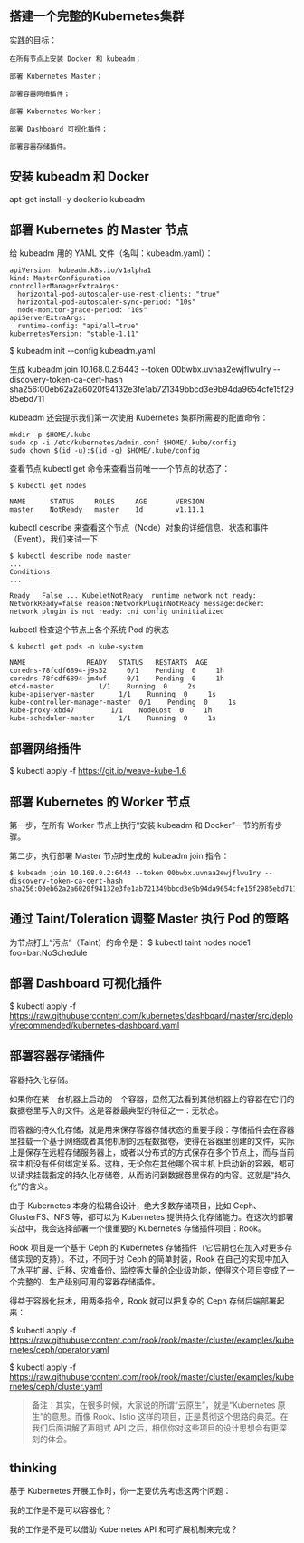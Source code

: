 ## 搭建一个完整的Kubernetes集群

实践的目标：
```
在所有节点上安装 Docker 和 kubeadm；

部署 Kubernetes Master；

部署容器网络插件；

部署 Kubernetes Worker；

部署 Dashboard 可视化插件；

部署容器存储插件。
```


## 安装 kubeadm 和 Docker

apt-get install -y docker.io kubeadm

## 部署 Kubernetes 的 Master 节点

给 kubeadm 用的 YAML 文件（名叫：kubeadm.yaml）：
```
apiVersion: kubeadm.k8s.io/v1alpha1
kind: MasterConfiguration
controllerManagerExtraArgs:
  horizontal-pod-autoscaler-use-rest-clients: "true"
  horizontal-pod-autoscaler-sync-period: "10s"
  node-monitor-grace-period: "10s"
apiServerExtraArgs:
  runtime-config: "api/all=true"
kubernetesVersion: "stable-1.11"
```

$ kubeadm init --config kubeadm.yaml

生成
kubeadm join 10.168.0.2:6443 --token 00bwbx.uvnaa2ewjflwu1ry --discovery-token-ca-cert-hash sha256:00eb62a2a6020f94132e3fe1ab721349bbcd3e9b94da9654cfe15f2985ebd711

kubeadm 还会提示我们第一次使用 Kubernetes 集群所需要的配置命令：
```
mkdir -p $HOME/.kube
sudo cp -i /etc/kubernetes/admin.conf $HOME/.kube/config
sudo chown $(id -u):$(id -g) $HOME/.kube/config
```

查看节点
kubectl get 命令来查看当前唯一一个节点的状态了：
```
$ kubectl get nodes
 
NAME      STATUS     ROLES     AGE       VERSION
master    NotReady   master    1d        v1.11.1
```


kubectl describe 来查看这个节点（Node）对象的详细信息、状态和事件（Event），我们来试一下
```
$ kubectl describe node master
...
Conditions:
...
 
Ready   False ... KubeletNotReady  runtime network not ready: NetworkReady=false reason:NetworkPluginNotReady message:docker: network plugin is not ready: cni config uninitialized
```

 kubectl 检查这个节点上各个系统 Pod 的状态
 ```
 $ kubectl get pods -n kube-system
 
NAME               READY   STATUS   RESTARTS  AGE
coredns-78fcdf6894-j9s52     0/1    Pending  0     1h
coredns-78fcdf6894-jm4wf     0/1    Pending  0     1h
etcd-master           1/1    Running  0     2s
kube-apiserver-master      1/1    Running  0     1s
kube-controller-manager-master  0/1    Pending  0     1s
kube-proxy-xbd47         1/1    NodeLost  0     1h
kube-scheduler-master      1/1    Running  0     1s
 ```

## 部署网络插件

 $ kubectl apply -f https://git.io/weave-kube-1.6


## 部署 Kubernetes 的 Worker 节点
第一步，在所有 Worker 节点上执行“安装 kubeadm 和 Docker”一节的所有步骤。

第二步，执行部署 Master 节点时生成的 kubeadm join 指令：
```
$ kubeadm join 10.168.0.2:6443 --token 00bwbx.uvnaa2ewjflwu1ry --discovery-token-ca-cert-hash sha256:00eb62a2a6020f94132e3fe1ab721349bbcd3e9b94da9654cfe15f2985ebd711

```

## 通过 Taint/Toleration 调整 Master 执行 Pod 的策略

为节点打上“污点”（Taint）的命令是：
$ kubectl taint nodes node1 foo=bar:NoSchedule

## 部署 Dashboard 可视化插件

$ kubectl apply -f https://raw.githubusercontent.com/kubernetes/dashboard/master/src/deploy/recommended/kubernetes-dashboard.yaml

## 部署容器存储插件
容器持久化存储。

如果你在某一台机器上启动的一个容器，显然无法看到其他机器上的容器在它们的数据卷里写入的文件。这是容器最典型的特征之一：无状态。

而容器的持久化存储，就是用来保存容器存储状态的重要手段：存储插件会在容器里挂载一个基于网络或者其他机制的远程数据卷，使得在容器里创建的文件，实际上是保存在远程存储服务器上，或者以分布式的方式保存在多个节点上，而与当前宿主机没有任何绑定关系。这样，无论你在其他哪个宿主机上启动新的容器，都可以请求挂载指定的持久化存储卷，从而访问到数据卷里保存的内容。这就是“持久化”的含义。

由于 Kubernetes 本身的松耦合设计，绝大多数存储项目，比如 Ceph、GlusterFS、NFS 等，都可以为 Kubernetes 提供持久化存储能力。在这次的部署实战中，我会选择部署一个很重要的 Kubernetes 存储插件项目：Rook。

Rook 项目是一个基于 Ceph 的 Kubernetes 存储插件（它后期也在加入对更多存储实现的支持）。不过，不同于对 Ceph 的简单封装，Rook 在自己的实现中加入了水平扩展、迁移、灾难备份、监控等大量的企业级功能，使得这个项目变成了一个完整的、生产级别可用的容器存储插件。

得益于容器化技术，用两条指令，Rook 就可以把复杂的 Ceph 存储后端部署起来：

$ kubectl apply -f https://raw.githubusercontent.com/rook/rook/master/cluster/examples/kubernetes/ceph/operator.yaml

$ kubectl apply -f https://raw.githubusercontent.com/rook/rook/master/cluster/examples/kubernetes/ceph/cluster.yaml

>备注：其实，在很多时候，大家说的所谓“云原生”，就是“Kubernetes 原生”的意思。而像 Rook、Istio 这样的项目，正是贯彻这个思路的典范。在我们后面讲解了声明式 API 之后，相信你对这些项目的设计思想会有更深刻的体会。

## thinking
基于 Kubernetes 开展工作时，你一定要优先考虑这两个问题：

我的工作是不是可以容器化？

我的工作是不是可以借助 Kubernetes API 和可扩展机制来完成？
